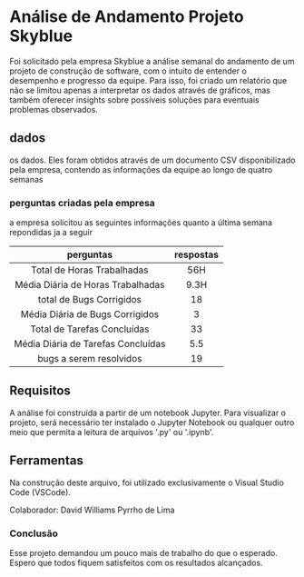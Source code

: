 # Análise de Andamento Projeto Skyblue
Foi solicitado pela empresa Skyblue a análise semanal do andamento de um projeto de construção de software, com o intuito de entender o desempenho e progresso da equipe. Para isso, foi criado um relatório que não se limitou apenas a interpretar os dados através de gráficos, mas também oferecer insights sobre possíveis soluções para eventuais problemas observados.

## dados 

os dados. Eles foram obtidos através de um documento CSV disponibilizado pela empresa, contendo as informações da equipe ao longo de quatro semanas


### perguntas criadas pela empresa

a empresa solicitou as seguintes informações quanto a última semana repondidas ja a seguir

|perguntas|respostas|
|:-:|:-:|
|Total de Horas Trabalhadas|56H
Média Diária de Horas Trabalhadas|9.3H
total de Bugs Corrigidos|18
Média Diária de Bugs Corrigidos|3
Total de Tarefas Concluídas|33
Média Diária de Tarefas Concluídas|5.5
bugs a serem resolvidos|19



## Requisitos

A análise foi construída a partir de um notebook Jupyter. Para visualizar o projeto, será necessário ter instalado o Jupyter Notebook ou qualquer outro meio que permita a leitura de arquivos '.py' ou '.ipynb'.

## Ferramentas
Na construção deste arquivo, foi utilizado exclusivamente o Visual Studio Code (VSCode).

Colaborador: David Williams Pyrrho de Lima

### Conclusão
Esse projeto demandou um pouco mais de trabalho do que o esperado. Espero que todos fiquem satisfeitos com os resultados alcançados.

